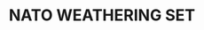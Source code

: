 ---
title: "NATO WEATHERING SET"
price: "TBA"
desc: "Bez opisa"
img_path: "/assets/img/A.MIG-7446.jpg"
brand: AMMO
available: true
special_offer: false
soon: false
cat: "Weathering"
subcat: ""
subsubcat: "wet-setovi"
---